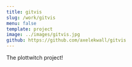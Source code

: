 ```yaml
---
title: gitvis
slug: /work/gitvis
menu: false
template: project
image: ../images/gitvis.jpg
github: https://github.com/axelekwall/gitvis
---
```

The plottwitch project!